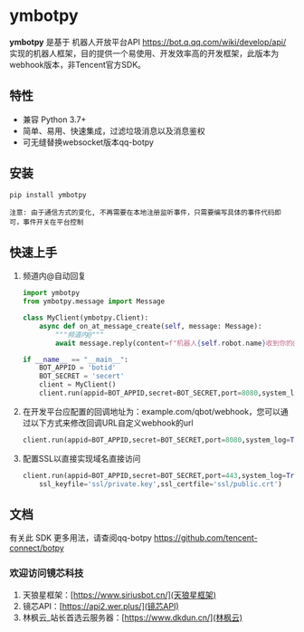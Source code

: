 ymbotpy
=======

**ymbotpy** 是基于 机器人开放平台API <https://bot.q.qq.com/wiki/develop/api/> 实现的机器人框架，目的提供一个易使用、开发效率高的开发框架，此版本为webhook版本，非Tencent官方SDK。


特性
----

- 兼容 Python 3.7+
- 简单、易用、快速集成，过滤垃圾消息以及消息鉴权
- 可无缝替换websocket版本qq-botpy

安装
-----

``` bash
pip install ymbotpy
```
``注意: 由于通信方式的变化, 不再需要在本地注册监听事件，只需要编写具体的事件代码即可，事件开关在平台控制``

快速上手
--------
1.  频道内@自动回复
    ``` python
    import ymbotpy
    from ymbotpy.message import Message

    class MyClient(ymbotpy.Client):
        async def on_at_message_create(self, message: Message):
            """频道内@"""
            await message.reply(content=f"机器人{self.robot.name}收到你的@消息了: {message.content}")

    if __name__ == "__main__":
        BOT_APPID = 'botid'
        BOT_SECRET = 'secert'
        client = MyClient()
        client.run(appid=BOT_APPID,secret=BOT_SECRET,port=8080,system_log=True)
    ```

    
2.  在开发平台应配置的回调地址为：example.com/qbot/webhook，您可以通过以下方式来修改回调URL自定义webhook的url
    ``` python
    client.run(appid=BOT_APPID,secret=BOT_SECRET,port=8080,system_log=True,hook_route='/your_url')
    ```

3.  配置SSL以直接实现域名直接访问

    ```python
    client.run(appid=BOT_APPID,secret=BOT_SECRET,port=443,system_log=True,
        ssl_keyfile='ssl/private.key',ssl_certfile='ssl/public.crt')
    ```

文档
----

有关此 SDK 更多用法，请查阅qq-botpy <https://github.com/tencent-connect/botpy>

### 欢迎访问镜芯科技
1.  天狼星框架：[https://www.siriusbot.cn/](天狼星框架)
2.  镜芯API：[https://api2.wer.plus/](镜芯API)
3.  林枫云_站长首选云服务器：[https://www.dkdun.cn/](林枫云)
